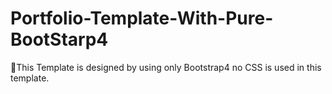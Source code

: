 # Portfolio-Template-With-Pure-BootStarp4
:tada:This Template is designed by using only Bootstrap4 no CSS is used in this template.

